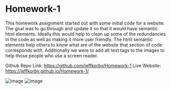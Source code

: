 # Homework-1

This homework assignment started out with some initial code for a website. The goal was to go through and update it so that it would have semantic html elements.
Ideally this would help to clean up some of the redundancies in the code as well as making it more user friendly. The html semantic elements help others to know what
are of the website that section of code corresponds with. Additionally we were to add alt text tags to the images to help those people who use a screen reader.

Github Repo Link: https://github.com/jeffkorby/Homework-1
Live Website: https://jeffkorby.github.io/Homework-1/

![image](https://user-images.githubusercontent.com/82245490/120252851-b7ffc980-c253-11eb-806f-5d75fba5ab51.png)
![image](https://user-images.githubusercontent.com/82245490/120252856-bcc47d80-c253-11eb-84e4-21eb8285a0ec.png)


